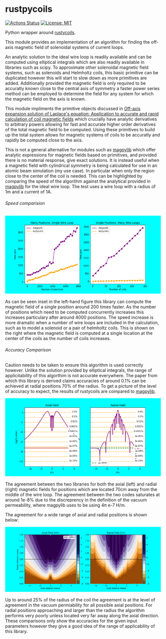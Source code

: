 # rustpycoils
[![Actions Status](https://github.com/jdrtommey/rustpycoils/workflows/LintFormat/badge.svg)](https://github.com/jdrtommey/rustpycoils/actions)
[![License: MIT](https://img.shields.io/badge/License-MIT-yellow.svg)](https://opensource.org/licenses/MIT)

Python wrapper around [rustycoils](https://www.github.com/jdrtommey/rustycoils).

This module provides an implementation of an algorithm for finding the off-axis magnetic field of solenoidal systems of current loops.

An analytic solution to the ideal wire loop is readily available and can be computed using elliptical integrals which are also readily available in libraries such as scipy. To approximate other solenoidal magnetic field systems, such as solenoids and Helmholtz coils, this basic primitive can be duplicated however this will start to slow down as more primitives are added. Additionally provided the magnetic field is only required to be accuratly known close to the central axis of symmetry a faster power series method can be employed to determine the field for any system for which the magnetic field on the axis is known. 

This module impliments the primitive objects discussed in [Off-axis expansion solution of Laplace's equation: Application to accurate and rapid calculation of coil magnetic fields](https://ieeexplore.ieee.org/document/760416) which crucially have analytic derivatives to arbitrary powers allowing for fast and accurate higher order derivatives of the total magnetic field to be computed. Using these primitives to build up the total system allows for magnetic systems of coils to be accuratly and rapidly be computed close to the axis. 

This is not a general alternative for modules such as [magpylib](https://magpylib.readthedocs.io/en/latest/) which offer analytic expressions for magnetic fields based on primitives, and provided there is no material response, give exact solutions. It is instead useful when a magnetic field with cylindrical symmetry is being calculated for use in an atomic beam simulation (my use case). In particular when only the region close to the center of the coil is needed. This can be highlighted by comparing the speed of the algorithm against the analytical provided in [magpylib](https://magpylib.readthedocs.io/en/latest/) for the ideal wire loop. The test uses a wire loop with a radius of 1m and a current of 1A. 


###### Speed comparision

![Alt text](./benchmark/speed_comparison.png)

As can be seen inset in the left-hand figure this library can compute the magnetic field of a single position around 200 times faster. As the number of positions which need to be computed concurrently increases this increases particulary after around 4000 positions. The speed increase is more dramatic when a number of wire loops are included in the calculation, such as to model a solenoid or a pair of helmholtz coils. This is shown on the right where the magnetic field is computed at a single location at the center of the coils as the number of coils increases. 

###### Accuracy Comparison

Caution needs to be taken to ensure this algorithm is used correctly however. Unlike the solution provided by elliptical integrals, the range of applicitability of this algorthim is not accurate everywhere. The paper from which this library is derived claims accuracies of around 0.1% can be achieved at radial positions 70% of the radius. To get a picture of the level of accuracy to expect, the results of rustycoils are compared to [magpylib](https://magpylib.readthedocs.io/en/latest/). 

![Alt text](./benchmark/accuracy.png)

The agreement between the two libraries for both the axial (left) and radial (right) magnetic fields for positions which are located 70cm away from the middle of the wire loop. The agreement between the two codes saturates at around 1e-8% due to the discreprency in the definition of the vacuum permeability, where magpylib uses to be using 4π e-7 H/m. 

The agreement for a wide range of axial and radial positions is shown below:

![Alt text](./benchmark/accuracy2.png)

Up to around 25% of the radius of the coil the agreement is at the level of agreement in the vacuum permiability for all possible axial positions. For radial positions approaching and larger than the radius the algorithm performs very poorly unless located very far away along the axial direction. These comparisons only show the accuracies for the given input parameters however they give a good idea of the range of applicability of this library. 


